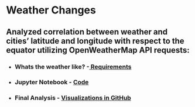 # Weather Changes

## Analyzed correlation between weather and cities’ latitude and longitude with respect to the equator utilizing OpenWeatherMap API requests:

* ### Whats the weather like? -[ Requirements ](https://github.com/mjvillacresesn/Weather-Changes/blob/master/WeatherPy/README.md)
* ### Jupyter Notebook - [ Code ](https://github.com/mjvillacresesn/Weather-Changes/blob/master/WeatherPy/WeatherPy_starter.ipynb)
* ### Final Analysis - [ Visualizations in GitHub ](https://github.com/mjvillacresesn/Weather-Changes/blob/master/WeatherPy/Weather-Analysis.md)




















